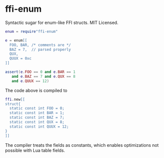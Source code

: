 # ffi-enum

Syntactic sugar for enum-like FFI structs. MIT Licensed.

```Lua
enum = require"ffi-enum"

e = enum[[
  FOO, BAR, /* comments are */
  BAZ = 7,  // parsed properly 
  QUX,
  QUUX = 0xc
]]

assert(e.FOO == 0 and e.BAR == 1
   and e.BAZ == 7 and e.QUX == 8
   and e.QUUX == 12)
```

The code above is compiled to

```Lua
ffi.new[[
struct{
  static const int FOO = 0;
  static const int BAR = 1;
  static const int BAZ = 7;
  static const int QUX = 8;
  static const int QUUX = 12;
}
]]
```

The compiler treats the fields as constants, which enables 
optimizations not possible with Lua table fields.
